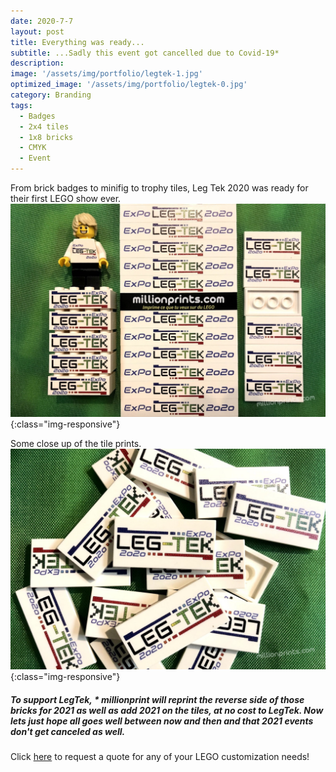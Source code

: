 ```yaml
---
date: 2020-7-7
layout: post
title: Everything was ready...
subtitle: ...Sadly this event got cancelled due to Covid-19*
description: 
image: '/assets/img/portfolio/legtek-1.jpg'
optimized_image: '/assets/img/portfolio/legtek-0.jpg'
category: Branding
tags:
  - Badges
  - 2x4 tiles
  - 1x8 bricks
  - CMYK
  - Event
---
```


From brick badges to minifig to trophy tiles, Leg Tek 2020 was ready for their first LEGO show ever. 
![other view](/assets/img/portfolio/legtek-3.jpg){:class="img-responsive"}

Some close up of the tile prints.
![other view](/assets/img/portfolio/legtek-2.jpg){:class="img-responsive"}
 
##### To support LegTek, * millionprint will reprint the reverse side of those bricks for 2021 as well as add 2021 on the tiles, at no cost to LegTek. Now lets just hope all goes well between now and then and that 2021 events don't get canceled as well.


Click [here](https://millionprints.com/contact/) to request a quote for any of your LEGO customization needs!